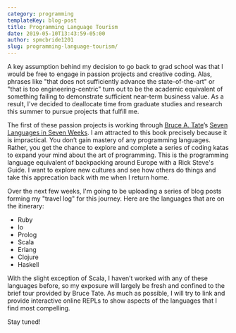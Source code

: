 ```yaml
---
category: programming
templateKey: blog-post
title: Programming Language Tourism
date: 2019-05-10T13:43:59-05:00 
author: spmcbride1201
slug: programming-language-tourism/
---
```

A key assumption behind my decision to go back to grad school was that I would be free to engage in passion projects and creative coding. Alas, phrases like "that does not sufficiently advance the state-of-the-art" or "that is too engineering-centric" turn out to be the academic equivalent of something failing to demonstrate sufficient near-term business value. As a result, I've decided to deallocate time from graduate studies and research this summer to pursue projects that fulfill me.

The first of these passion projects is working through [Bruce A. Tate](https://twitter.com/redrapids)’s [Seven Languages in Seven Weeks](https://pragprog.com/book/btlang/seven-languages-in-seven-weeks). I am attracted to this book precisely because it is impractical. You don’t gain mastery of any programming languages. Rather, you get the chance to explore and complete a series of coding katas to expand your mind about the art of programming. This is the programming language equivalent of backpacking around Europe with a Rick Steve's Guide. I want to explore new cultures and see how others do things and take this apprecation back with me when I return home.

Over the next few weeks, I'm going to be uploading a series of blog posts forming my "travel log" for this journey. Here are the languages that are on the itinerary:
* Ruby
* Io
* Prolog
* Scala
* Erlang
* Clojure
* Haskell

With the slight exception of Scala, I haven’t worked with any of these languages before, so my exposure will largely be fresh and confined to the brief tour provided by Bruce Tate. As much as possible, I will try to link and provide interactive online REPLs to show aspects of the languages that I find most compelling.

Stay tuned!